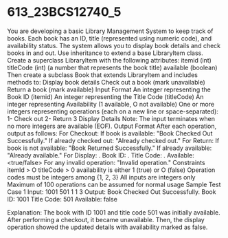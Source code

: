 # 613_23BCS12740_5
You are developing a basic Library Management System to keep track of books. Each book has 
an ID, title (represented using numeric code), and availability status. The system allows you to 
display book 
details and check books in and out. Use inheritance to extend a base Libraryltem class. 
Create a superclass Libraryltem with the following attributes: 
itemid (int) 
titleCode (int) (a number that represents the book title) 
available (boolean) 
Then create a subclass Book that extends Libraryltem and includes methods to: 
Display book details 
Check out a book (mark unavailable) 
Return a book (mark available) Input Format 
An integer representing the Book ID (itemid) 
An integer representing the Title Code (titleCode) 
An integer representing Availability (1 available, O not available) 
One or more integers representing operations (each on a new line or space-separated): 
1- Check out 
2- Return 
3 Display Details 
Note: The input terminates when no more integers are available (EOF). 
Output Format 
After each operation, output as follows: 
For Checkout: 
If book is available: "Book Checked Out Successfully." 
If already checked out: "Already checked out." 
For Return: 
If book is not available: "Book Returned Successfully." 
If already available: "Already available." 
For Display: 
. Book ID: 
. Title Code: 
. Available: <true/false> 
For any invalid operation: "Invalid operation." 
Constraints 
itemld > O 
titleCode > 0 
availability is either 1 (true) or O (false) 
Operation codes must be integers among {1, 2, 3} 
All inputs are integers only 
Maximum of 100 operations can be assumed for normal usage 
Sample Test Case 1 
Input: 
1001 
501 
1 
1 
3 
Output: 
Book Checked Out Successfully. 
Book ID: 1001 
Title Code: 501 
Available: false 
 
Explanation: 
The book with ID 1001 and title code 501 was initially available. 
After performing a checkout, it became unavailable. 
Then, the display operation showed the updated details with availability marked as false.
